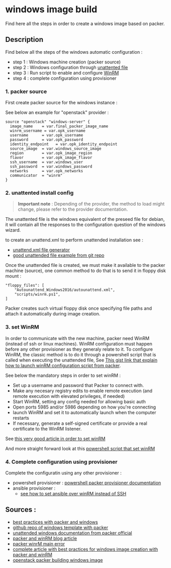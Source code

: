 # windows image build

Find here all the steps in order to create a windows image based on packer.

## Description

Find below all the steps of the windows automatic configuration :
- step 1 : Windows machine creation (packer source)
- step 2 : Windows configuration through [unattented file](https://developer.hashicorp.com/packer/guides/automatic-operating-system-installs/autounattend_windows)
- step 3 : Run script to enable and configure [WinRM](https://developer.hashicorp.com/packer/docs/communicators/winrm)
- step 4 : complete configuration using provisioner


### 1. packer source

First create packer source for the windows instance :

See below an example for "openstack" provider :
```
source "openstack" "windows-server" {
  image_name    = var.final_packer_image_name
  winrm_username = var.opk_username
  username      = var.opk_username
  password      = var.opk_password
  identity_endpoint   = var.opk_identity_endpoint
  source_image  = var.windows_source_image
  region        = var.opk_image_region
  flavor        = var.opk_image_flavor
  ssh_username  = var.windows_user
  ssh_password  = var.windows_password
  networks      = var.opk_networks
  communicator  = "winrm"
}
```

### 2. unattented install config

> **Important note** : Depending of the provider, the method to load might change, please refer to the provider documentation.

The unattented file is the windows equivalent of the preseed file for debian, it will contain all the responses to the configuration question of the windows wizard.

to create an unattend.xml to perform unattended installation see :
- [unattend.xml file generator](https://schneegans.de/windows/unattend-generator/)
- [good unattended file example from git repo](https://github.com/StefanScherer/packer-windows/blob/main/answer_files/2022_core/Autounattend.xml)

Once the unattended file is created, we must make it available to the packer machine (source), one common method to do that is to send it in floppy disk mount :
```
"floppy_files": [
    "Autounattend_Windows2016/autounattend.xml",
    "scripts/winrm.ps1",
]
```

Packer creates such virtual floppy disk once specifying file paths and attach it automatically during image creation.

### 3. set WinRM

In order to communicate with the new machine, packer need WinRM (instead of ssh or linux machines). WinRM configuration must happen before any other provisioner as they generaly relate to it. To configure WinRM, the classic method is to do it through a powershell script that is called when executing the unattended file, See [This gist link that explain how to launch winRM configuration script from packer](https://gist.github.com/zachtuttle/6a9d05e40c9a6b6c51bd6dc93e05c8a4).

See below the mandatory steps in order to set winRM :
- Set up a username and password that Packer to connect with.
- Make any necesary registry edits to enable remote execution (and remote execution with elevated privileges, if needed)
- Start WinRM, setting any config needed for allowing basic auth
- Open ports 5985 and/or 5986 depending on how you're connecting
- launch WinRM and set it to automatically launch when the computer restarts
- If necessary, generate a self-signed certificate or provide a real certificate to the WinRM listener.

See [this very good article in order to set winRM](https://til.juliusgamanyi.com/posts/setup-winrm/)

And more straight forward look at this [powershell script that set winRM](https://github.com/juliusgb/utils/blob/main/powershell/SetupWinRM.ps1)

### 4. Complete configuration using provisioner

Complete the configuratin using any other provisioner :
- powershell provisioner : [powershell packer provisioner documentation](https://developer.hashicorp.com/packer/docs/provisioners/powershell)
- ansible provisioner :
    - [see how to set ansible over winRM instead of SSH](https://docs.ansible.com/ansible/2.7/user_guide/windows_winrm.html)

## Sources :

- [best practices with packer and windows](https://hodgkins.io/best-practices-with-packer-and-windows)
- [github repo of windows template with packer](https://github.com/StefanScherer/packer-windows)
- [unattended windows documentation from packer official](https://developer.hashicorp.com/packer/guides/automatic-operating-system-installs/autounattend_windows)
- [packer and winRM blog article](https://configmgr.nl/solutions/packer-and-winrm-the-easy-way/)
- [packer winrM main error](https://github.com/mwrock/packer-templates/issues/101)
- [complete article with best practices for windows image creation with packer and winRM](https://danielhanaj.github.io/post/2021/08/16/build_basic_windows_image_with_packer/)
- [openstack packer building windows image](https://www.mail-archive.com/packer-tool@googlegroups.com/msg00250.html)